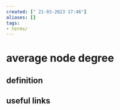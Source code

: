 ```yaml
---
created: [" 21-03-2023 17:46"]
aliases: []
tags:
- terms/
---
```


# average node degree

## definition

## useful links
